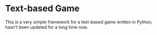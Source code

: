 # Text-based Game

This is a very simple framework for a text-based game written in Python, hasn't been updated for a long time now.
